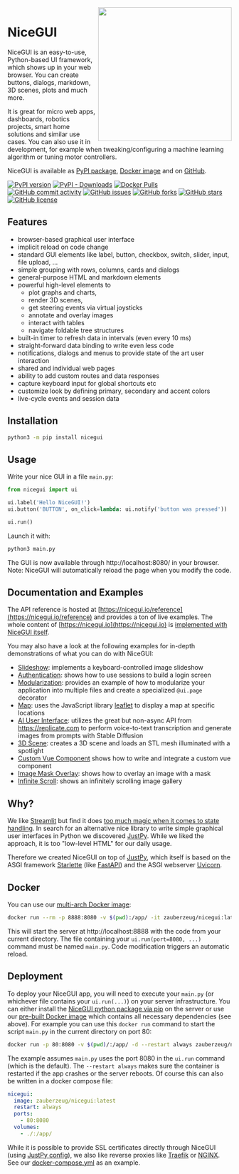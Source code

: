 <img src="https://raw.githubusercontent.com/zauberzeug/nicegui/main/sceenshots/ui-elements.png" width="300" align="right">

# NiceGUI

NiceGUI is an easy-to-use, Python-based UI framework, which shows up in your web browser.
You can create buttons, dialogs, markdown, 3D scenes, plots and much more.

It is great for micro web apps, dashboards, robotics projects, smart home solutions and similar use cases.
You can also use it in development, for example when tweaking/configuring a machine learning algorithm or tuning motor controllers.

NiceGUI is available as [PyPI package](https://pypi.org/project/nicegui/), [Docker image](https://hub.docker.com/r/zauberzeug/nicegui) and on [GitHub](https://github.com/zauberzeug/nicegui).

[![PyPI version](https://badge.fury.io/py/nicegui.svg)](https://pypi.org/project/nicegui/)
[![PyPI - Downloads](https://img.shields.io/pypi/dm/nicegui)](https://pypi.org/project/nicegui/)
[![Docker Pulls](https://img.shields.io/docker/pulls/zauberzeug/nicegui)](https://hub.docker.com/r/zauberzeug/nicegui)<br />
[![GitHub commit activity](https://img.shields.io/github/commit-activity/m/zauberzeug/nicegui)](https://github.com/zauberzeug/nicegui/graphs/commit-activity)
[![GitHub issues](https://img.shields.io/github/issues/zauberzeug/nicegui)](https://github.com/zauberzeug/nicegui/issues)
[![GitHub forks](https://img.shields.io/github/forks/zauberzeug/nicegui)](https://github.com/zauberzeug/nicegui/network)
[![GitHub stars](https://img.shields.io/github/stars/zauberzeug/nicegui)](https://github.com/zauberzeug/nicegui/stargazers)
[![GitHub license](https://img.shields.io/github/license/zauberzeug/nicegui)](https://github.com/zauberzeug/nicegui/blob/main/LICENSE)

## Features

- browser-based graphical user interface
- implicit reload on code change
- standard GUI elements like label, button, checkbox, switch, slider, input, file upload, ...
- simple grouping with rows, columns, cards and dialogs
- general-purpose HTML and markdown elements
- powerful high-level elements to
  - plot graphs and charts,
  - render 3D scenes,
  - get steering events via virtual joysticks
  - annotate and overlay images
  - interact with tables
  - navigate foldable tree structures
- built-in timer to refresh data in intervals (even every 10 ms)
- straight-forward data binding to write even less code
- notifications, dialogs and menus to provide state of the art user interaction
- shared and individual web pages
- ability to add custom routes and data responses
- capture keyboard input for global shortcuts etc
- customize look by defining primary, secondary and accent colors
- live-cycle events and session data

## Installation

```bash
python3 -m pip install nicegui
```

## Usage

Write your nice GUI in a file `main.py`:

```python
from nicegui import ui

ui.label('Hello NiceGUI!')
ui.button('BUTTON', on_click=lambda: ui.notify('button was pressed'))

ui.run()
```

Launch it with:

```bash
python3 main.py
```

The GUI is now available through http://localhost:8080/ in your browser.
Note: NiceGUI will automatically reload the page when you modify the code.

## Documentation and Examples

The API reference is hosted at [https://nicegui.io/reference](https://nicegui.io/reference) and provides a ton of live examples.
The whole content of [https://nicegui.io](https://nicegui.io) is [implemented with NiceGUI itself](https://github.com/zauberzeug/nicegui/blob/main/main.py).

You may also have a look at the following examples for in-depth demonstrations of what you can do with NiceGUI:

- [Slideshow](https://github.com/zauberzeug/nicegui/tree/main/examples/slideshow/main.py):
  implements a keyboard-controlled image slideshow
- [Authentication](https://github.com/zauberzeug/nicegui/blob/main/examples/authentication/main.py):
  shows how to use sessions to build a login screen
- [Modularization](https://github.com/zauberzeug/nicegui/blob/main/examples/modularization/main.py):
  provides an example of how to modularize your application into multiple files and create a specialized `@ui.page` decorator
- [Map](https://github.com/zauberzeug/nicegui/blob/main/examples/map/main.py):
  uses the JavaScript library [leaflet](https://leafletjs.com/) to display a map at specific locations
- [AI User Interface](https://github.com/zauberzeug/nicegui/blob/main/examples/ai_interface/main.py):
  utilizes the great but non-async API from <https://replicate.com> to perform voice-to-text transcription and generate images from prompts with Stable Diffusion
- [3D Scene](https://github.com/zauberzeug/nicegui/blob/main/examples/3d_scene/main.py):
  creates a 3D scene and loads an STL mesh illuminated with a spotlight
- [Custom Vue Component](https://github.com/zauberzeug/nicegui/blob/main/examples/custom_vue_component/main.py)
  shows how to write and integrate a custom vue component
- [Image Mask Overlay](https://github.com/zauberzeug/nicegui/blob/main/examples/image_mask_overlay/main.py):
  shows how to overlay an image with a mask
- [Infinite Scroll](https://github.com/zauberzeug/nicegui/blob/main/examples/infinite_scroll/main.py):
  shows an infinitely scrolling image gallery

## Why?

We like [Streamlit](https://streamlit.io/) but find it does [too much magic when it comes to state handling](https://github.com/zauberzeug/nicegui/issues/1#issuecomment-847413651).
In search for an alternative nice library to write simple graphical user interfaces in Python we discovered [JustPy](https://justpy.io/).
While we liked the approach, it is too "low-level HTML" for our daily usage.

Therefore we created NiceGUI on top of [JustPy](https://justpy.io/),
which itself is based on the ASGI framework [Starlette](https://www.starlette.io/) (like [FastAPI](https://fastapi.tiangolo.com/)) and the ASGI webserver [Uvicorn](https://www.uvicorn.org/).

## Docker

You can use our [multi-arch Docker image](https://hub.docker.com/repository/docker/zauberzeug/nicegui):

```bash
docker run --rm -p 8888:8080 -v $(pwd):/app/ -it zauberzeug/nicegui:latest
```

This will start the server at http://localhost:8888 with the code from your current directory.
The file containing your `ui.run(port=8080, ...)` command must be named `main.py`.
Code modification triggers an automatic reload.

## Deployment

To deploy your NiceGUI app, you will need to execute your `main.py` (or whichever file contains your `ui.run(...)`) on your server infrastructure.
You can either install the [NiceGUI python package via pip](https://pypi.org/project/nicegui/) on the server or use our [pre-built Docker image](https://hub.docker.com/r/zauberzeug/nicegui) which contains all necessary dependencies (see above).
For example you can use this `docker run` command to start the script `main.py` in the current directory on port 80:

```bash
docker run -p 80:8080 -v $(pwd)/:/app/ -d --restart always zauberzeug/nicegui:latest
```

The example assumes `main.py` uses the port 8080 in the `ui.run` command (which is the default).
The `--restart always` makes sure the container is restarted if the app crashes or the server reboots.
Of course this can also be written in a docker compose file:

```yaml
nicegui:
  image: zauberzeug/nicegui:latest
  restart: always
  ports:
    - 80:8080
  volumes:
    - ./:/app/
```

While it is possible to provide SSL certificates directly through NiceGUI (using [JustPy config](https://justpy.io/reference/configuration/)), we also like reverse proxies like [Traefik](https://doc.traefik.io/traefik/) or [NGINX](https://www.nginx.com/).
See our [docker-compose.yml](https://github.com/zauberzeug/nicegui/blob/main/docker-compose.yml) as an example.

